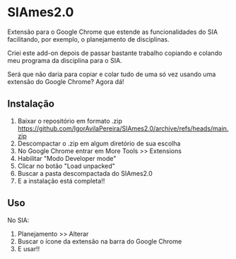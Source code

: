 # SIAmes2.0

Extensão para o Google Chrome que estende as funcionalidades do SIA facilitando, por exemplo, o planejamento de disciplinas.

Criei este add-on depois de passar bastante trabalho copiando e colando meu programa da disciplina para o SIA. 

Será que não daria para copiar e colar tudo de uma só vez usando uma extensão do Google Chrome? Agora dá!


## Instalação

1) Baixar o repositório em formato .zip https://github.com/IgorAvilaPereira/SIAmes2.0/archive/refs/heads/main.zip 
2) Descompactar o .zip em algum diretório de sua escolha
3) No Google Chrome entrar em More Tools >> Extensions
4) Habilitar "Modo Developer mode"
5) Clicar no botão "Load unpacked"
6) Buscar a pasta descompactada do SIAmes2.0
7) E a instalação está completa!!

## Uso

No SIA:

1) Planejamento >> Alterar
2) Buscar o ícone da extensão na barra do Google Chrome
3) E usar!!






